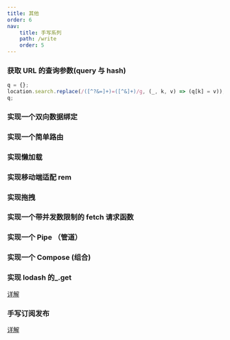 ```yaml
---
title: 其他
order: 6
nav:
    title: 手写系列
    path: /write
    order: 5
---
```


### 获取 URL 的查询参数(query 与 hash)

```js
q = {};
location.search.replace(/([^?&=]+)=([^&]+)/g, (_, k, v) => (q[k] = v));
q;
```

### 实现一个双向数据绑定

### 实现一个简单路由

### 实现懒加载

### 实现移动端适配 rem

### 实现拖拽

### 实现一个带并发数限制的 fetch 请求函数

### 实现一个 Pipe （管道）

### 实现一个 Compose (组合)

### 实现 lodash 的\_.get

[详解](https://github.com/lgwebdream/FE-Interview/issues/20)

### 手写订阅发布

[详解](https://github.com/lgwebdream/FE-Interview/issues/34)
